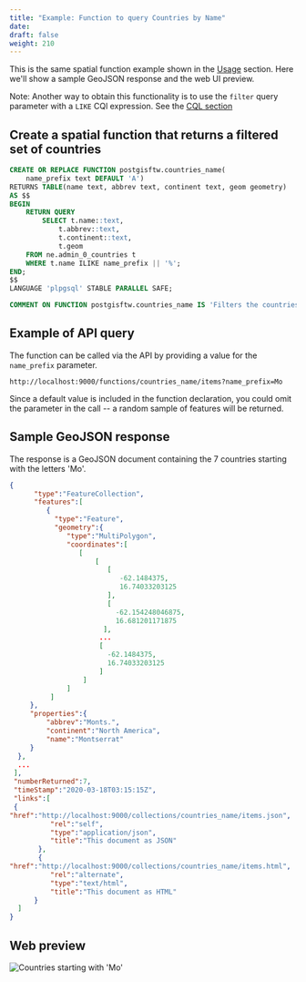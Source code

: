 ```yaml
---
title: "Example: Function to query Countries by Name"
date:
draft: false
weight: 210
---
```


This is the same spatial function example shown in the [Usage](/usage/functions/) section.  Here we'll show a sample GeoJSON response and the web UI preview.

Note:
Another way to obtain this functionality is to use the `filter` query parameter with a `LIKE` CQl expression.  See the [CQL section](/usage/cql/)

## Create a spatial function that returns a filtered set of countries

```sql
CREATE OR REPLACE FUNCTION postgisftw.countries_name(
	name_prefix text DEFAULT 'A')
RETURNS TABLE(name text, abbrev text, continent text, geom geometry)
AS $$
BEGIN
	RETURN QUERY
		SELECT t.name::text,
            t.abbrev::text,
            t.continent::text,
            t.geom
    FROM ne.admin_0_countries t
    WHERE t.name ILIKE name_prefix || '%';
END;
$$
LANGUAGE 'plpgsql' STABLE PARALLEL SAFE;

COMMENT ON FUNCTION postgisftw.countries_name IS 'Filters the countries table by the initial letters of the name using the "name_prefix" parameter.';
```

## Example of API query

The function can be called via the API by providing a value for the `name_prefix` parameter.

`http://localhost:9000/functions/countries_name/items?name_prefix=Mo`

Since a default value is included in the function declaration, you could omit the parameter in the call -- a random sample of features will be returned.

## Sample GeoJSON response

The response is a GeoJSON document containing the 7 countries starting with the letters 'Mo'.

```json
{
      "type":"FeatureCollection",
      "features":[
         {
           "type":"Feature",
           "geometry":{
              "type":"MultiPolygon",
              "coordinates":[
                 [
                     [
                        [
                           -62.1484375,
                           16.74033203125
                        ],
                        [
                          -62.154248046875,
                          16.681201171875
                       ],
                      ...
                      [
                        -62.1484375,
                        16.74033203125
                      ]
                  ]
              ]
          ]
     },
     "properties":{
         "abbrev":"Monts.",
         "continent":"North America",
         "name":"Montserrat"
     }
  },
  ...
 ],
 "numberReturned":7,
 "timeStamp":"2020-03-18T03:15:15Z",
 "links":[
 {
"href":"http://localhost:9000/collections/countries_name/items.json",
          "rel":"self",
          "type":"application/json",
          "title":"This document as JSON"
       },
       {
"href":"http://localhost:9000/collections/countries_name/items.html",
          "rel":"alternate",
          "type":"text/html",
          "title":"This document as HTML"
      }
  ]
}
```

## Web preview

![Countries starting with 'Mo'](/ex-query-countries.png)
